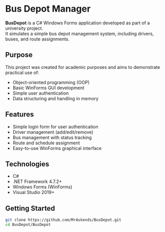 # Bus Depot Manager
**BusDepot** is a C# Windows Forms application developed as part of a university project.  
It simulates a simple bus depot management system, including drivers, buses, and route assignments.

## Purpose
This project was created for academic purposes and aims to demonstrate practical use of:
- Object-oriented programming (OOP)
- Basic WinForms GUI development
- Simple user authentication
- Data structuring and handling in memory

## Features
- Simple login form for user authentication
- Driver management (add/edit/remove)
- Bus management with status tracking
- Route and schedule assignment
- Easy-to-use WinForms graphical interface

## Technologies
- C#
- .NET Framework 4.7.2+
- Windows Forms (WinForms)
- Visual Studio 2019+

## Getting Started
```bash
git clone https://github.com/MrAskends/BusDepot.git
cd BusDepot/BusDepot
```
